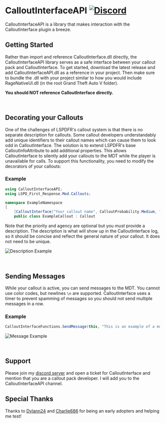 # CalloutInterfaceAPI [![Discord](https://img.shields.io/badge/discord-join-7289DA.svg)](https://discord.gg/AuJCUag)

CalloutInterfaceAPI is a library that makes interaction with the CalloutInterface plugin a breeze.

## Getting Started

Rather than import and reference CalloutInterface.dll directly, the CalloutInterfaceAPI library serves as a safe interface between your callout pack and CalloutInterface.  To get started, download the latest release and add CalloutInterfaceAPI.dll as a reference in your project.  Then make sure to bundle the .dll with your project similar to how you would include RageNativeUI.dll (in the root Grand Theft Auto V folder).

**You should NOT reference CalloutInterface directly.**

</br>

## Decorating your Callouts

One of the challenges of LSPDFR's callout system is that there is no separate description for callouts.  Some callout developers understandably add unique identifiers to their callout names which can cause them to look odd in CalloutInterface.  The solution is to extend LSPDFR's base CalloutInfoAttribute to add additional properties.  This allows CalloutInterface to silently add your callouts to the MDT while the player is unavailable for calls.  To support this functionality,
you need to modify the decorators of your callouts:

### Example

```cs
using CalloutInterfaceAPI;
using LSPD_First_Response.Mod.Callouts;

namespace ExampleNamespace
{
    [CalloutInterface("Your callout name", CalloutProbability.Medium, "A very useful description", "Code 2", "LSPD")]
    public class ExampleCallout : Callout
```

Note that the priority and agency are optional but you *must* provide a description.  The description is what will show up in the CalloutInterface log, so it should be concise and reflect the general nature of your callout.  It does not need to be unique.

![Description Example](https://i.imgur.com/yX3GkKX.png)

</br>

## Sending Messages

While your callout is active, you can send messages to the MDT.  You cannot use color codes, but newlines `\n` are supported.  CalloutInterface uses a timer to prevent spamming of messages so you should not send multiple messages in a row.

### Example
```cs
CalloutInterfaceFunctions.SendMessage(this, "This is an example of a multi-line message.\nThis is the second line.\nPlease note, extremely long lines will be split up into chunks of no more than 60 characters.  The rest of this is just gibberish to demonstrate what it looks like.");
```
![Message Example](https://i.imgur.com/gYnx9KZ.png)

</br>

## Support

Please join my [discord server](https://discord.gg/AuJCUag) and open a ticket for CalloutInterface and mention that you are a callout pack developer.  I will add you to the CalloutInterfaceAPI channel.


## Special Thanks

Thanks to [Dylann24](https://github.com/Dylann24) and [Charlie686](https://github.com/Charlie-686) for being an early adopters and helping me test!
